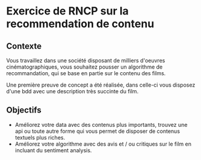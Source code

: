 # Exercice de RNCP sur la recommendation de contenu

## Contexte

Vous travaillez dans une société disposant de milliers d'oeuvres cinématographiques, vous souhaitez pousser un algorithme de recommandation, qui se base en partie sur le contenu des films. 

Une première preuve de concept a été réalisée, dans celle-ci vous disposez d'une bdd avec une description très succinte du film. 

## Objectifs

- Améliorez votre data avec des contenus plus importants, trouvez une api ou toute autre forme qui vous permet de disposer de contenus textuels plus riches.
- Améliorez votre algorithme avec des avis et / ou critiques sur le film en incluant du sentiment analysis.


